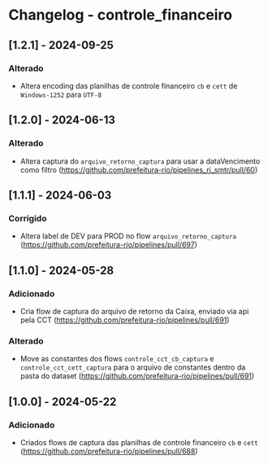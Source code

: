 # Changelog - controle_financeiro

## [1.2.1] - 2024-09-25

### Alterado

- Altera encoding das planilhas de controle financeiro `cb` e `cett` de `Windows-1252` para `UTF-8`

## [1.2.0] - 2024-06-13

### Alterado

- Altera captura do `arquivo_retorno_captura` para usar a dataVencimento como filtro (https://github.com/prefeitura-rio/pipelines_rj_smtr/pull/60)

## [1.1.1] - 2024-06-03

### Corrigido

- Altera label de DEV para PROD no flow `arquivo_retorno_captura` (https://github.com/prefeitura-rio/pipelines/pull/697)

## [1.1.0] - 2024-05-28

### Adicionado

- Cria flow de captura do arquivo de retorno da Caixa, enviado via api pela CCT (https://github.com/prefeitura-rio/pipelines/pull/691)

### Alterado

- Move as constantes dos flows `controle_cct_cb_captura` e `controle_cct_cett_captura` para o arquivo de constantes dentro da pasta do dataset (https://github.com/prefeitura-rio/pipelines/pull/691)

## [1.0.0] - 2024-05-22

### Adicionado

- Criados flows de captura das planilhas de controle financeiro `cb` e `cett` (https://github.com/prefeitura-rio/pipelines/pull/688)